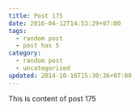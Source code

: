 ```yaml
---
title: Post 175
date: 2016-04-12T14:53:29+07:00
tags:
  - random post
  - post has 5
category:
  - random post
  - uncategorized
updated: 2014-10-16T15:30:36+07:00
---
```

This is content of post 175